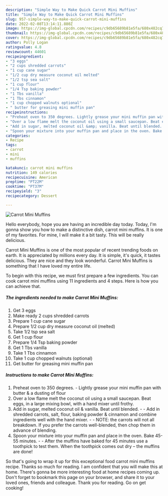 ```yaml
---
description: "Simple Way to Make Quick Carrot Mini Muffins"
title: "Simple Way to Make Quick Carrot Mini Muffins"
slug: 957-simple-way-to-make-quick-carrot-mini-muffins
date: 2022-02-08T13:14:11.880Z
image: https://img-global.cpcdn.com/recipes/c9db65689b81e5fa/680x482cq70/carrot-mini-muffins-recipe-main-photo.jpg
thumbnail: https://img-global.cpcdn.com/recipes/c9db65689b81e5fa/680x482cq70/carrot-mini-muffins-recipe-main-photo.jpg
cover: https://img-global.cpcdn.com/recipes/c9db65689b81e5fa/680x482cq70/carrot-mini-muffins-recipe-main-photo.jpg
author: Polly Logan
ratingvalue: 4.8
reviewcount: 44601
recipeingredient:
- "3 eggs"
- "2 cups shredded carrots"
- "1 cup cane sugar"
- "1/2 cup dry measure coconut oil melted"
- "1/2 tsp sea salt"
- "1 cup flour"
- "1/4 Tsp baking powder"
- "1 Tbs vanilla"
- "1 Tbs cinnamon"
- "1 cup chopped walnuts optional"
- " butter for greasing mini muffin pan"
recipeinstructions:
- "Preheat oven to 350 degrees. Lightly grease your mini muffin pan with butter &amp; a dusting of flour"
- "Over a low flame melt the coconut oil using a small saucepan. Beat eggs, in a large mixing bowl, with a hand mixer until frothy."
- "Add in sugar, melted coconut oil &amp; vanilla. Beat until blended.   Add in shredded carrots, salt, flour, baking powder &amp; cinnamon and combine ingredients well with the hand mixer.   NOTE: the carrots will not all breakdown. If you prefer the carrots well-blended, then chop them in advance of blending."
- "Spoon your mixture into your muffin pan and place in the oven. Bake 45-55 minutes.   After the muffins have baked for 45 minutes use a toothpick to test them. When the toothpick comes out dry – the muffins are done!"
categories:
- Recipe
tags:
- carrot
- mini
- muffins

katakunci: carrot mini muffins 
nutrition: 149 calories
recipecuisine: American
preptime: "PT22M"
cooktime: "PT37M"
recipeyield: "3"
recipecategory: Dessert

---
```



![Carrot Mini Muffins](https://img-global.cpcdn.com/recipes/c9db65689b81e5fa/680x482cq70/carrot-mini-muffins-recipe-main-photo.jpg)

Hello everybody, hope you are having an incredible day today. Today, I'm gonna show you how to make a distinctive dish, carrot mini muffins. It is one of my favorites. For mine, I will make it a bit tasty. This will be really delicious.

Carrot Mini Muffins is one of the most popular of recent trending foods on earth. It is appreciated by millions every day. It is simple, it's quick, it tastes delicious. They are nice and they look wonderful. Carrot Mini Muffins is something that I have loved my entire life.




To begin with this recipe, we must first prepare a few ingredients. You can cook carrot mini muffins using 11 ingredients and 4 steps. Here is how you can achieve that.

<!--inarticleads1-->

##### The ingredients needed to make Carrot Mini Muffins:

1. Get 3 eggs
1. Make ready 2 cups shredded carrots
1. Prepare 1 cup cane sugar
1. Prepare 1/2 cup dry measure coconut oil (melted)
1. Take 1/2 tsp sea salt
1. Get 1 cup flour
1. Prepare 1/4 Tsp baking powder
1. Get 1 Tbs vanilla
1. Take 1 Tbs cinnamon
1. Take 1 cup chopped walnuts (optional)
1. Get  butter for greasing mini muffin pan




<!--inarticleads2-->

##### Instructions to make Carrot Mini Muffins:

1. Preheat oven to 350 degrees. - Lightly grease your mini muffin pan with butter &amp; a dusting of flour
1. Over a low flame melt the coconut oil using a small saucepan. Beat eggs, in a large mixing bowl, with a hand mixer until frothy.
1. Add in sugar, melted coconut oil &amp; vanilla. Beat until blended.  -  - Add in shredded carrots, salt, flour, baking powder &amp; cinnamon and combine ingredients well with the hand mixer.  -  - NOTE: the carrots will not all breakdown. If you prefer the carrots well-blended, then chop them in advance of blending.
1. Spoon your mixture into your muffin pan and place in the oven. Bake 45-55 minutes.  -  - After the muffins have baked for 45 minutes use a toothpick to test them. When the toothpick comes out dry – the muffins are done!




So that's going to wrap it up for this exceptional food carrot mini muffins recipe. Thanks so much for reading. I am confident that you will make this at home. There's gonna be more interesting food at home recipes coming up. Don't forget to bookmark this page on your browser, and share it to your loved ones, friends and colleague. Thank you for reading. Go on get cooking!
